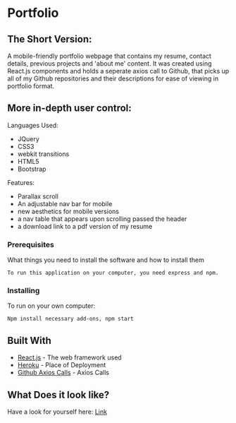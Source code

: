 # Portfolio

## The Short Version:
A mobile-friendly portfolio webpage that contains my resume, contact details, previous projects and 'about me' content. It was created using React.js components and holds a seperate axios call to Github, that picks up all of my Github repositories and their descriptions for ease of viewing in portfolio format.

## More in-depth user control:
Languages Used: 
 * JQuery
 * CSS3
 * webkit transitions
 * HTML5
 * Bootstrap
 
Features: 
 * Parallax scroll
 * An adjustable nav bar for mobile
 * new aesthetics for mobile versions
 * a nav table that appears upon scrolling passed the header
 * a download link to a pdf version of my resume
 
 ### Prerequisites

What things you need to install the software and how to install them

```
To run this application on your computer, you need express and npm.
```

### Installing
To run on your own computer:

```
Npm install necessary add-ons, npm start
```

## Built With

* [React.js](https://reactjs.org/) - The web framework used
* [Heroku](https://www.heroku.com/) - Place of Deployment
* [Github Axios Calls](https://github.com/axios/axios) - Axios Calls
 
## What Does it look like?
Have a look for yourself here: [Link](https://lisaostmanportfolio.herokuapp.com/)


